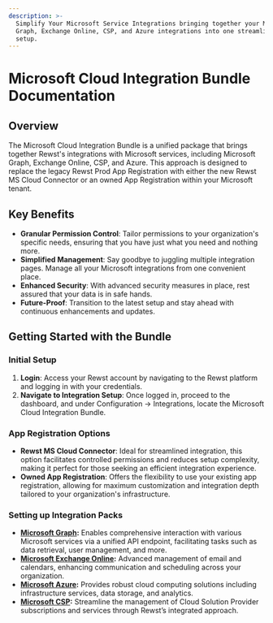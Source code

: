 ```yaml
---
description: >-
  Simplify Your Microsoft Service Integrations bringing together your Microsoft
  Graph, Exchange Online, CSP, and Azure integrations into one streamlined
  setup.
---
```


# Microsoft Cloud Integration Bundle Documentation

## Overview

The Microsoft Cloud Integration Bundle is a unified package that brings together Rewst's integrations with Microsoft services, including Microsoft Graph, Exchange Online, CSP, and Azure. This approach is designed to replace the legacy Rewst Prod App Registration with either the new Rewst MS Cloud Connector or an owned App Registration within your Microsoft tenant.

## Key Benefits

* **Granular Permission Control**: Tailor permissions to your organization's specific needs, ensuring that you have just what you need and nothing more.
* **Simplified Management**: Say goodbye to juggling multiple integration pages. Manage all your Microsoft integrations from one convenient place.
* **Enhanced Security**: With advanced security measures in place, rest assured that your data is in safe hands.
* **Future-Proof**: Transition to the latest setup and stay ahead with continuous enhancements and updates.

## Getting Started with the Bundle

### **Initial Setup**

1. **Login**: Access your Rewst account by navigating to the Rewst platform and logging in with your credentials.
2. **Navigate to Integration Setup**: Once logged in, proceed to the dashboard, and under Configuration -> Integrations, locate the Microsoft Cloud Integration Bundle.

### **App Registration Options**

* **Rewst MS Cloud Connector**: Ideal for streamlined integration, this option facilitates controlled permissions and reduces setup complexity, making it perfect for those seeking an efficient integration experience.
* **Owned App Registration**: Offers the flexibility to use your existing app registration, allowing for maximum customization and integration depth tailored to your organization's infrastructure.

### Setting up Integration Packs

* [**Microsoft Graph**](microsoft-graph/microsoft-graph-integration-setup.md)**:** Enables comprehensive interaction with various Microsoft services via a unified API endpoint, facilitating tasks such as data retrieval, user management, and more.
* [**Microsoft Exchange Online**](microsoft-exchange-online/microsoft-exchange-online.md)**:** Advanced management of email and calendars, enhancing communication and scheduling across your organization.
* [**Microsoft Azure**](microsoft-azure/microsoft-azure-integration-setup.md)**:** Provides robust cloud computing solutions including infrastructure services, data storage, and analytics.
* [**Microsoft CSP**](microsoft-csp/microsoft-csp-integration-setup.md)**:** Streamline the management of Cloud Solution Provider subscriptions and services through Rewst’s integrated approach.
